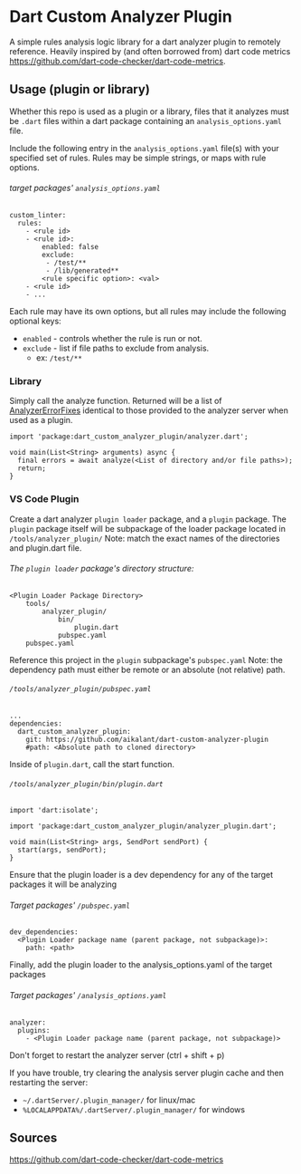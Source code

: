# Dart Custom Analyzer Plugin
A simple rules analysis logic library for a dart analyzer plugin to remotely reference.
Heavily inspired by (and often borrowed from) dart code metrics https://github.com/dart-code-checker/dart-code-metrics.

## Usage (plugin or library)

Whether this repo is used as a plugin or a library, files that it analyzes must be `.dart` files within a dart package containing an `analysis_options.yaml` file.

Include the following entry in the `analysis_options.yaml` file(s) with your specified set of rules. 
Rules may be simple strings, or maps with rule options.

###### target packages' `analysis_options.yaml`
```
custom_linter:
  rules:
    - <rule id>
    - <rule id>:
        enabled: false
        exclude:
         - /test/**
         - /lib/generated**
        <rule specific option>: <val>
    - <rule id>
    - ...
```

Each rule may have its own options, but all rules may include the following optional keys:
- `enabled` - controls whether the rule is run or not.
- `exclude` - list if file paths to exclude from analysis.
   - ex: `/test/**`

### Library

Simply call the analyze function. Returned will be a list of [AnalyzerErrorFixes](https://pub.dev/documentation/analysis_server_lib/latest/analysis_server_lib/AnalysisErrorFixes-class.html) identical to those provided to the analyzer server when used as a plugin.

```
import 'package:dart_custom_analyzer_plugin/analyzer.dart';

void main(List<String> arguments) async {
  final errors = await analyze(<List of directory and/or file paths>);
  return;
}
```

### VS Code Plugin

Create a dart analyzer `plugin loader` package, and a `plugin` package. The `plugin` package itself will be subpackage of the loader package located in `/tools/analyzer_plugin/`
Note: match the exact names of the directories and plugin.dart file.

###### The `plugin loader` package's directory structure:
```
<Plugin Loader Package Directory>
    tools/
        analyzer_plugin/
            bin/
                plugin.dart
            pubspec.yaml
    pubspec.yaml
```
Reference this project in the `plugin` subpackage's `pubspec.yaml`
Note: the dependency path must either be remote or an absolute (not relative) path.

###### `/tools/analyzer_plugin/pubspec.yaml`
```
...
dependencies:
  dart_custom_analyzer_plugin:
    git: https://github.com/aikalant/dart-custom-analyzer-plugin
    #path: <Absolute path to cloned directory>
```

Inside of `plugin.dart`, call the start function.

###### `/tools/analyzer_plugin/bin/plugin.dart`
```
import 'dart:isolate';

import 'package:dart_custom_analyzer_plugin/analyzer_plugin.dart';

void main(List<String> args, SendPort sendPort) {
  start(args, sendPort);
}
```

Ensure that the plugin loader is a dev dependency for any of the target packages it will be analyzing
###### Target packages' `/pubspec.yaml`
```
dev_dependencies:
  <Plugin Loader package name (parent package, not subpackage)>:
    path: <path>
```

Finally, add the plugin loader to the analysis_options.yaml of the target packages

###### Target packages' `/analysis_options.yaml`
```
analyzer:
  plugins:
    - <Plugin Loader package name (parent package, not subpackage)>
```

Don't forget to restart the analyzer server (ctrl + shift + p)

If you have trouble, try clearing the analysis server plugin cache and then restarting the server:
- `~/.dartServer/.plugin_manager/` for linux/mac
- `%LOCALAPPDATA%/.dartServer/.plugin_manager/` for windows

## Sources
https://github.com/dart-code-checker/dart-code-metrics